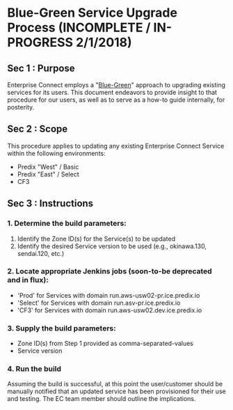 <A NAME="top">
    
# Blue-Green Service Upgrade Process (INCOMPLETE / IN-PROGRESS 2/1/2018)

## Sec 1 : Purpose

Enterprise Connect employs a "[Blue-Green](https://docs.cloudfoundry.org/devguide/deploy-apps/blue-green.html)" approach to upgrading existing services for its users. This document endeavors to provide insight to that procedure for our users, as well as to serve as a how-to guide internally, for posterity. 

## Sec 2 : Scope

This procedure applies to updating any existing Enterprise Connect Service within the following environments:

- Predix "West" / Basic
- Predix "East" / Select
- CF3

## Sec 3 : Instructions

### 1. Determine the build parameters:
1. Identify the Zone ID(s) for the Service(s) to be updated
2. Identify the desired Service version to be used (e.g., okinawa.130, sendai.120, etc.)

### 2. Locate appropriate Jenkins jobs (soon-to-be deprecated and in flux):
- 'Prod' for Services with domain run.aws-usw02-pr.ice.predix.io
- 'Select' for Services with domain run.asv-pr.ice.predix.io
- 'CF3' for Services with domain run.aws-usw02.dev.ice.predix.io

### 3. Supply the build parameters:
- Zone ID(s) from Step 1 provided as comma-separated-values
- Service version 

### 4. Run the build
Assuming the build is successful, at this point the user/customer should be manually notified that an updated service has been provisioned for their use and testing. The EC team member should outline the implications.

